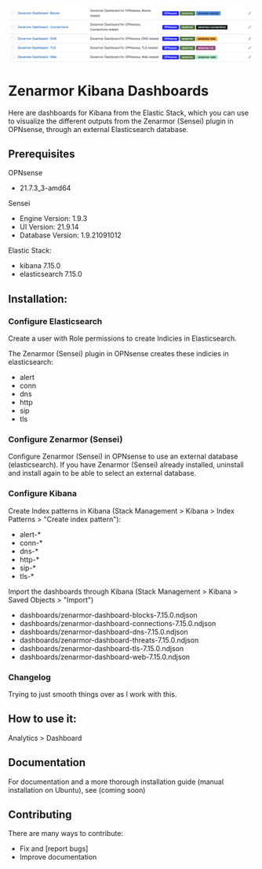 ![zenanaboards](zenarmor-kibana-dashboards.png "zenanaboards")
# Zenarmor Kibana Dashboards

Here are dashboards for Kibana from the Elastic Stack, which you can use to visualize the different outputs from the Zenarmor (Sensei) plugin in OPNsense, through an external Elasticsearch database. 

## Prerequisites

OPNsense
- 21.7.3_3-amd64

Sensei 
- Engine Version: 1.9.3 
- UI Version:	21.9.14
- Database Version:	1.9.21091012

Elastic Stack:
- kibana 7.15.0
- elasticsearch 7.15.0

## Installation:
### Configure Elasticsearch
Create a user with Role permissions to create Indicies in Elasticsearch. 

The Zenarmor (Sensei) plugin in OPNsense creates these indicies in elasticsearch:
- alert
- conn
- dns
- http
- sip
- tls

### Configure Zenarmor (Sensei)
Configure Zenarmor (Sensei) in OPNsense to use an external database (elasticsearch). If you have Zenarmor (Sensei) already installed, uninstall and install again to be able to select an external database.

### Configure Kibana

Create Index patterns in Kibana (Stack Management > Kibana > Index Patterns > "Create index pattern"):
- alert-*
- conn-*
- dns-*
- http-*
- sip-*
- tls-*

Import the dashboards through Kibana (Stack Management > Kibana > Saved Objects > "Import")

- dashboards/zenarmor-dashboard-blocks-7.15.0.ndjson
- dashboards/zenarmor-dashboard-connections-7.15.0.ndjson
- dashboards/zenarmor-dashboard-dns-7.15.0.ndjson
- dashboards/zenarmor-dashboard-threats-7.15.0.ndjson
- dashboards/zenarmor-dashboard-tls-7.15.0.ndjson
- dashboards/zenarmor-dashboard-web-7.15.0.ndjson

### Changelog

Trying to just smooth things over as I work with this.

## How to use it:

Analytics > Dashboard 

## Documentation

For documentation and a more thorough installation guide (manual installation on Ubuntu), see (coming soon)


## Contributing

There are many ways to contribute:
- Fix and [report bugs]
- Improve documentation